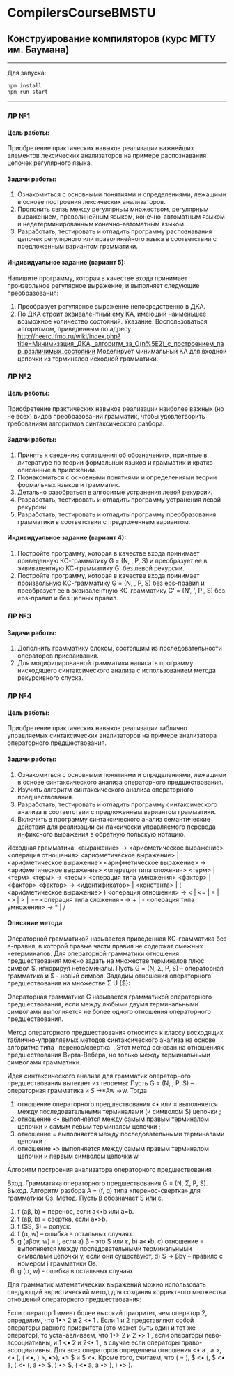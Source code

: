 # CompilersCourseBMSTU
## Конструирование компиляторов (курс МГТУ им. Баумана)

---
Для запуска:
```
npm install
npm run start
```
---

### ЛР №1
#### Цель работы:
Приобретение практических навыков реализации важнейших элементов лексических анализаторов на примере распознавания цепочек регулярного языка.

#### Задачи работы:
1. Ознакомиться с основными понятиями и определениями, лежащими в основе построения лексических анализаторов.
2. Прояснить связь между регулярным множеством, регулярным выражением, праволинейным языком, конечно-автоматным языком и недетерминированным конечно-автоматным языком.
3. Разработать, тестировать и отладить программу распознавания цепочек регулярного или праволинейного языка в соответствии с предложенным вариантом грамматики.

#### Индивидуальное задание (вариант 5): 
Напишите программу, которая в качестве входа принимает произвольное регулярное выражение, и выполняет следующие преобразования:
1. Преобразует регулярное выражение непосредственно в ДКА.
2. По ДКА строит эквивалентный ему КА, имеющий наименьшее возможное количество состояний.
Указание. Воспользоваться алгоритмом, приведенным по адресу http://neerc.ifmo.ru/wiki/index.php?title=Минимизация_ДКА,_алгоритм_за_O(n%5E2)_с_построением_пар_различимых_состояний
Моделирует минимальный КА для входной цепочки из терминалов исходной грамматики.

### ЛР №2
#### Цель работы: 
Приобретение практических навыков реализации наиболее важных (но не всех) видов преобразований грамматик, чтобы удовлетворить требованиям алгоритмов синтаксического разбора.

#### Задачи работы:
1. Принять к сведению соглашения об обозначениях, принятые в литературе по теории формальных языков и грамматик и кратко описанные в приложении.
2. Познакомиться с основными понятиями и определениями теории формальных языков и грамматик.
3. Детально разобраться в алгоритме устранения левой рекурсии.
4. Разработать, тестировать и отладить программу устранения левой рекурсии.
5. Разработать, тестировать и отладить программу преобразования грамматики в соответствии с предложенным вариантом.

#### Индивидуальное задание (вариант 4):
1. Постройте программу, которая в качестве входа принимает приведенную КС-грамматику G = (N, , P, S) и преобразует ее в эквивалентную КС-грамматику G' без левой рекурсии. 
2. Постройте программу, которая в качестве входа принимает произвольную КС-грамматику G = (N, , P, S) без eps-правил и преобразует ее в эквивалентную КС-грамматику G' = (N’, ', P', S) без eps-правил и без цепных правил.

### ЛР №3
#### Задачи работы:
1. Дополнить грамматику блоком, состоящим из последовательности операторов присваивания.
2. Для модифицированной грамматики написать программу нисходящего синтаксического анализа с использованием метода рекурсивного спуска.

### ЛР №4
#### Цель работы: 
Приобретение практических навыков реализации таблично управляемых синтаксических анализаторов на примере анализатора операторного предшествования.

#### Задачи работы:
1. Ознакомиться с основными понятиями и определениями, лежащими в основе синтаксического анализа операторного предшествования.
2. Изучить алгоритм синтаксического анализа операторного предшествования.
3. Разработать, тестировать и отладить программу синтаксического анализа в соответствии с предложенным вариантом грамматики.
4. Включить в программу синтаксического анализ семантические действия для реализации синтаксически управляемого перевода инфиксного выражения в обратную польскую нотацию.

Исходная грамматика:
<выражение> -> <арифметическое выражение> <операция отношения> <арифметическое выражение> | <арифметическое выражение>
<арифметическое выражение> -> <арифметическое выражение> <операция типа сложения> <терм> | <терм>
<терм> -> <терм> <операция типа умножения> <фактор> | <фактор>
<фактор> -> <идентификатор> | <константа> | ( <арифметическое выражение> )
<операция отношения> -> < | <= | = | <> | > | >=
<операция типа сложения> -> + | -
<операция типа умножения> -> * | /

#### Описание метода

Операторной грамматикой называется приведенная КС-грамматика без e-правил, в которой правые части правил не содержат смежных нетерминалов.
Для операторной грамматики отношения предшествования можно задать на множестве терминалов плюс символ $, игнорируя нетерминалы. Пусть G = (N, Σ, Р, S) – операторная грамматика и $ - новый символ. Зададим отношения операторного предшествования на множестве Σ U {$}: 

Операторная грамматика G называется грамматикой операторного предшествования, если между любыми двумя терминальными символами выполняется не более одного отношения операторного предшествования.

Метод операторного предшествования относится к классу восходящих таблично-управляемых методов синтаксического анализа на основе алгоритма типа  перенос/свертка . Этот метод основан на отношениях предшествования Вирта-Вебера, но только между терминальными символами грамматики.

Идея синтаксического анализа для грамматик операторного предшествования вытекает из теоремы:
Пусть G = (N, , Р, S) – операторная грамматика и $S$ ->*Aw ->w. Тогда
1) отношение операторного предшествования <• или = выполняется между последовательными терминалами (и символом $) цепочки ;
2) отношение <• выполняется между самым правым терминалом цепочки  и самым левым терминалом цепочки ;
3) отношение = выполняется между последовательными терминалами цепочки ;
4) отношение •> выполняется между самым правым терминалом цепочки  и первым символом цепочки w.

Алгоритм построения анализатора операторного предшествования

Вход. Грамматика операторного предшествования G = (N, Σ, Р, S).
Выход. Алгоритм разбора A = (f, g) типа «перенос-свертка» для грамматики Gs.
Метод. Пусть β обозначает S или ε.
1) f (aβ, b) = перенос, если a<•b или a=b.
2) f (aβ, b) = свертка, если a•>b.
3) f ($S, $) = допуск.
4) f (α, w) – ошибка в остальных случаях.
5) g (aβbγ, w) = i, если 
        a)  β – это S или ε,
        b) a<•b,
c) отношение = выполняется между последовательными терминальными символами цепочки γ, если они существуют,
d) S ->  βbγ – правило с номером i грамматики Gs.
6) g (α, w) - ошибка в остальных случаях.

Для грамматик математических выражений можно использовать следующий эвристический метод для создания корректного множества отношений операторного предшествования:

Если оператор 1 имеет более высокий приоритет, чем оператор  2, определим, что  1•> 2 и 2 <• 1 .
Если  1 и  2 представляют собой операторы равного приоритета (это может быть один и тот же оператор), то устанавливаем, что  1•> 2  и  2 •> 1 , если операторы лево-ассоциативны, и 1 <• 2  и  2<• 1 , в случае если операторы право-ассоциативны. 
Для всех операторов  определяем отношения   <• a , a >,  <• (, ( <•, ) >, •>),  •> $ и $ <•. Кроме того, считаем, что ( = ), $ <• (, $ <• a, ( <• (, a •> $, ) •> $, ( <• a, a •> ), ) •> ).

